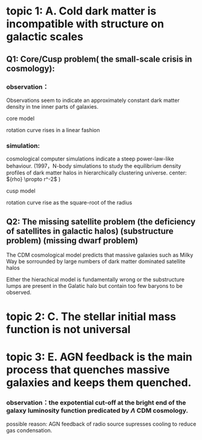 # topic 1:                                                                  A. Cold dark matter is incompatible with structure on galactic scales 



## Q1: Core/Cusp problem( the small-scale crisis in cosmology):

### observation：

Observations seem to indicate an approximately constant dark matter density in tne inner parts of galaxies.

core model

rotation curve rises in a linear fashion

### simulation:

cosmological computer simulations indicate a steep power-law-like behaviour. (1997，N-body simulations to study the equilibrium density profiles of dark matter halos in hierarchically clustering universe.   center: $\{rho} \propto r^-2$  )

cusp model

rotation curve rise as the square-root of the radius

## Q2: The missing satellite problem (the deficiency of satellites in galactic halos) (substructure problem) (missing dwarf problem)

The CDM cosmological model predicts that massive galaxies such as Milky Way be sorrounded by large numbers of dark matter dominated satellite halos

Either the hierachical model  is fundamentally wrong or the substructure lumps are present in the Galatic halo but contain too few baryons to be observed.

# topic 2:   																	C. The stellar initial mass function is not universal

# topic 3:   															    E. AGN feedback is the main process that quenches massive galaxies and keeps them quenched.

### observation：the expotential cut-off at the bright end of the galaxy luminosity function predicated by $\Lambda$ CDM cosmology.

possible reason: AGN feedback of radio source supresses cooling to reduce gas condensation.







